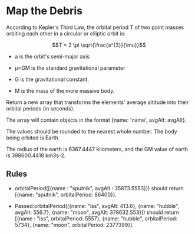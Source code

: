 # Map the Debris
According to Kepler's Third Law, the orbital period  T
  of two point masses orbiting each other in a circular or elliptic orbit is:

```math
T = 2 \pi \sqrt{\frac{a^{3}}{\mu}}
```

- a  is the orbit's semi-major axis 

- μ=GM is the standard gravitational parameter

- G is the gravitational constant,

- M is the mass of the more massive body.

Return a new array that transforms the elements' average altitude into their orbital periods (in seconds).

The array will contain objects in the format {name: 'name', avgAlt: avgAlt}.

The values should be rounded to the nearest whole number. The body being orbited is Earth.

The radius of the earth is 6367.4447 kilometers, and the GM value of earth is 398600.4418 km3s-2.

## Rules

- orbitalPeriod([{name : "sputnik", avgAlt : 35873.5553}]) should return [{name: "sputnik", orbitalPeriod: 86400}].

- Passed:orbitalPeriod([{name: "iss", avgAlt: 413.6}, {name: "hubble", avgAlt: 556.7}, {name: "moon", avgAlt: 378632.553}]) should return [{name : "iss", orbitalPeriod: 5557}, {name: "hubble", orbitalPeriod: 5734}, {name: "moon", orbitalPeriod: 2377399}].